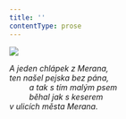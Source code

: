```yaml
---
title: ''
contentType: prose
---
```


![](../Images/106.jpg)

_A jeden chlápek z Merana,  
ten našel pejska bez pána,  
         a tak s tím malým psem  
         běhal jak s keserem  
v ulicích města Merana._
